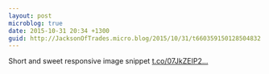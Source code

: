 ```yaml
---
layout: post
microblog: true
date: 2015-10-31 20:34 +1300
guid: http://JacksonOfTrades.micro.blog/2015/10/31/t660359150128504832.html
---
```

Short and sweet responsive image snippet [t.co/07JkZEIP2...](https://t.co/07JkZEIP2S)
